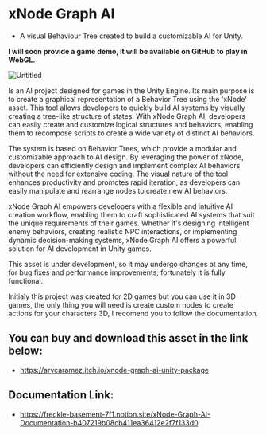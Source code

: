 # xNode Graph AI
* A visual Behaviour Tree created to build a customizable AI for Unity.

__I will soon provide a game demo, it will be available on GitHub to play in WebGL.__

![Untitled](https://github.com/arycaramez/xNodeGraphAI/assets/37397920/7505662b-7977-4f29-ab61-09555b302ad8)
  
Is an AI project designed for games in the Unity Engine. Its main purpose is to create a graphical representation of a Behavior Tree using the 'xNode' asset. This tool allows developers to quickly build AI systems by visually creating a tree-like structure of states. With xNode Graph AI, developers can easily create and customize logical structures and behaviors, enabling them to recompose scripts to create a wide variety of distinct AI behaviors.

The system is based on Behavior Trees, which provide a modular and customizable approach to AI design. By leveraging the power of xNode, developers can efficiently design and implement complex AI behaviors without the need for extensive coding. The visual nature of the tool enhances productivity and promotes rapid iteration, as developers can easily manipulate and rearrange nodes to create new AI behaviors.

xNode Graph AI empowers developers with a flexible and intuitive AI creation workflow, enabling them to craft sophisticated AI systems that suit the unique requirements of their games. Whether it's designing intelligent enemy behaviors, creating realistic NPC interactions, or implementing dynamic decision-making systems, xNode Graph AI offers a powerful solution for AI development in Unity games.

This asset is under development, so it may undergo changes at any time, for bug fixes and performance improvements, fortunately it is fully functional.

Initialy this project was created for 2D games but you can use it in 3D games, the only thing you will need is create custom nodes to create actions for your characters 3D, I recomend you to follow the documentation.

## You can buy and download this asset in the link below: ##
* https://arycaramez.itch.io/xnode-graph-ai-unity-package

## Documentation Link:
* https://freckle-basement-7f1.notion.site/xNode-Graph-AI-Documentation-b407219b08cb411ea36412e2f7f133d0
